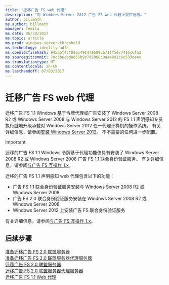 ```yaml
---
title: "迁移广告 FS web 代理"
description: "对 Windows Server 2012 广告 FS web 代理上提供信息。"
author: billmath
ms.author: billmath
manager: femila
ms.date: 06/28/2017
ms.topic: article
ms.prod: windows-server-threshold
ms.technology: identity-adfs
ms.openlocfilehash: 945a5f4cf0e6c491479b095671ff5e77416c6fa3
ms.sourcegitcommit: 70c1b6cedad55b9c7d2068c9aa4891c6c533ee4c
ms.translationtype: MT
ms.contentlocale: zh-CN
ms.lasthandoff: 07/03/2017
---
```

# <a name="migrate-the-ad-fs-web-agent"></a>迁移广告 FS web 代理

迁移广告 FS 1.1 Windows 基于令牌代理或广告安装了 Windows Server 2008 R2 或 Windows Server 2008 与 Windows Server 2012 的 FS 1.1 声明感知专员执行就地升级承载对 Windows Server 2012 任一代理计算机的操作系统。 有关详细信息，请参阅[安装 Windows Server 2012](https://technet.microsoft.com/library/jj134246.aspx)。 不不需要的任何进一步配置。  
  
> [!IMPORTANT]
>  迁移的广告 FS 1.1 Windows 令牌基于代理功能仅具有安装了 Windows Server 2008 R2 或 Windows Server 2008 广告 FS 1.1 联合身份验证服务。 有关详细信息，请参阅[与广告 FS 互操作 1.x](Interoperating-with-AD-FS-1.x.md)。  
>   
>  迁移的广告 FS 1.1 声明感知 web 代理包含以下的功能：  
>   
>  -   广告 FS 1.1 联合身份验证服务安装与 Windows Server 2008 R2 或 Windows Server 2008  
> -   广告 FS 2.0 联合身份验证服务安装在 Windows Server 2008 R2 或 Windows Server 2008  
> -   Windows Server 2012 上安装广告 FS 联合身份验证服务  
>   
>  有关详细信息，请参阅[与广告 FS 互操作 1.x](Interoperating-with-AD-FS-1.x.md)。  
  
  
## <a name="next-steps"></a>后续步骤
 [准备迁移广告 FS 2.0 联盟服务器](prepare-to-migrate-ad-fs-fed-server.md)   
 [准备迁移广告 FS 2.0 联盟服务器代理服务器](prepare-to-migrate-ad-fs-fed-proxy.md)   
 [迁移广告 FS 2.0 联盟服务器](migrate-the-ad-fs-fed-server.md)   
 [迁移广告 FS 2.0 联盟服务器代理服务器](migrate-the-ad-fs-2-fed-server-proxy.md)   
 [迁移广告 FS 1.1 Web 代理](migrate-the-ad-fs-web-agent.md)